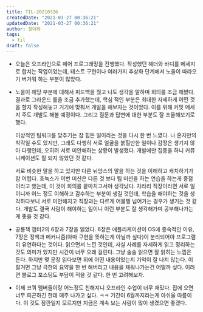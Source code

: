 ```yaml
---
title: TIL-20210326
createdDate: "2021-03-27 00:36:21"
updatedDate: "2021-03-27 00:36:21"
author: 정대화
tags:
  - til
draft: false
---
```


- 오늘은 오프라인으로 페어 프로그래밍을 진행했다. 작성했던 헤더와 바디를 메세지로 합치는 작업이었는데, 테스트 구현이나 여러가지 추상화 단계에서 노을이 따라오기 버거워 하는 부분이 많았다.

- 노을이 해당 부분에 대해서 피드백을 줬고 나도 생각을 말하며 회의를 조금 해봤다. 결과로 그라운드 룰을 조금 추가했는데, 핵심 적인 부분은 최대한 자세하게 어떤 것을 할지 작성해놓고 거기에 맞춰서 개발을 해보자는 것이었다. 이를 위해 커밋 메세지 주도 개발도 해볼 예정이다. 그리고 질문과 답변에 대한 부분도 잘 조율해보기로 했다.

  이상적인 팀워크를 맞추기는 참 힘든 일이라는 것을 다시 한 번 느꼈다. 나 혼자만의 착각일 수도 있지만, 그래도 다행히 서로 얼굴을 붉힐만한 일이나 감정은 생기지 않아 다행인데, 오히려 서로 미안해하는 상황이 발생했다. 개발에만 집중을 하니 커뮤니케이션도 잘 되지 않았던 것 같다.

  서로 비슷한 말을 하고 있지만 다른 뉘앙스의 말을 하는 것을 이해하고 캐치하기가 참 어렵다. 호눅스가 이번 미션은 다른 것 보다 팀 미션을 하는 연습을 하는게 중점이라고 했는데, 이 것이 회의를 끝마치고서야 생각났다. 차라리 직장이라면 서로 일이니까 어느 정도 이해하고 감수하는 부분이 생길 것인데, 학습을 해야하는 것을 생각하다보니 서로 미안해지고 직장과는 다르게 어물쩡 넘어가는 경우가 생기는 것 같다. 개발도 결국 사람이 해야하는 일이니 이런 부분도 잘 생각해가며 공부해나가는게 좋을 것 같다.

- 공룡책 챕터2의 6장과 7장을 읽었다. 6장은 애플리케이션이 OS에 종속적인 이유, 7장은 정책과 메커니즘(아마 구현을 뜻하는게 아닐까 싶다)이 분리되어야 프로그램이 유연하다는 것이다. 읽으면서 느낀 것인데, 사실 사례를 자세하게 읽고 정리하는 것도 의미가 있지만 시간이 너무 오래 걸린다. 그냥 술술 읽으면 잘 읽히는 느낌은 든다. 하지만 몇 문장 읽다보면 위에 어떤 내용이었는지 기억이 잘 나지 않는다. 이럴거면 그냥 극한의 요약을 한 번 해버리고 내용을 채워나가는건 어떨까 싶다. 이러면 블로그 포스팅도 부담이 적을 것 같다. 한 번 고려해보자.

- 이제 코쿼 멤버들이랑 어느정도 친해지니 오프라인 수업이 너무 재밌다. 집에 오면 너무 피곤하긴 한데 매주 나가고 싶다. ㅋㅋ 기간이 6월까지라는게 아쉬울 따름이다. 이 것도 잠깐일지 모르지만 지금은 계속 보는 사람이 많이 생겼으면 좋겠다.